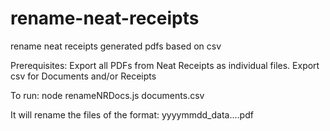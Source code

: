 # rename-neat-receipts
rename neat receipts generated pdfs based on csv

Prerequisites:
Export all PDFs from Neat Receipts as individual files.
Export csv for Documents and/or Receipts

To run:
node renameNRDocs.js documents.csv

It will rename the files of the format:
yyyymmdd_data....pdf
